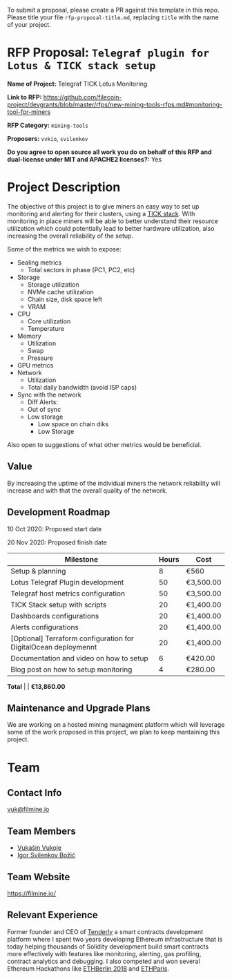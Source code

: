 To submit a proposal, please create a PR against this template in this repo. Please title your file `rfp-proposal-title.md`, replacing `title` with the name of your project.

# RFP Proposal: `Telegraf plugin for Lotus & TICK stack setup`

**Name of Project:** Telegraf TICK Lotus Monitoring

**Link to RFP:** https://github.com/filecoin-project/devgrants/blob/master/rfps/new-mining-tools-rfps.md#monitoring-tool-for-miners

**RFP Category:** `mining-tools`

**Proposers:** `vvkio`, `svilenkov` 

**Do you agree to open source all work you do on behalf of this RFP and dual-license under MIT and APACHE2 licenses?:** Yes

# Project Description

The objective of this project is to give miners an easy way to set up monitoring and alerting for their clusters, using a [TICK stack](https://wiki.archlinux.org/index.php/TICK_stack). With monitoring in place miners will be able to better understand their resource utilization which could potentially lead to better hardware utilization, also increasing the overall reliability of the setup.

Some of the metrics we wish to expose:

- Sealing metrics
    - Total sectors in phase (PC1, PC2, etc)
- Storage
    - Storage utilization
    - NVMe cache utilization
    - Chain size, disk space left
    - VRAM
- CPU
    - Core utilization
    - Temperature
- Memory
    - Utilization
    - Swap
    - Pressure
- GPU metrics
- Network
    - Utilization
    - Total daily bandwidth (avoid ISP caps)
- Sync with the network
    - Diff
Alerts:
  - Out of sync
  - Low storage
    - Low space on chain diks
    - Low Storage
    
Also open to suggestions of what other metrics would be beneficial.

## Value

By increasing the uptime of the individual miners the network reliability will increase and with that the overall quality of the network.

## Development Roadmap

10 Oct 2020: Proposed start date

20 Nov 2020: Proposed finish date

Milestone | Hours | Cost
--- | --- | ---
Setup & planning | 8 | €560
Lotus Telegraf Plugin development | 50 | €3,500.00		
Telegraf host metrics configuration | 50 | €3,500.00
TICK Stack setup with scripts | 20 | €1,400.00
Dashboards configurations | 20 | €1,400.00
Alerts configurations | 20 | €1,400.00
[Optional] Terraform configuration for DigitalOcean deploymennt | 20 | €1,400.00
Documentation and video on how to setup | 6 | €420.00
Blog post on how to setup monitoring | 4 | €280.00

**Total** |  | 	**€13,860.00**


## Maintenance and Upgrade Plans

We are working on a hosted mining managment platform which will leverage some of the work proposed in this project, we plan to keep mantaining this project.

# Team

## Contact Info

vuk@filmine.io

## Team Members 

- [Vukašin Vukoje](http://linkedin.com/in/vvkio/)
- [Igor Svilenkov Božić](https://ipfs.io/ipfs/QmYmxjToxg4fKeTqsXAfWigRTXBJK2YDxxFncVFJLpnxB8)

## Team Website

https://filmine.io/

## Relevant Experience

Former founder and CEO of [Tenderly](https://tenderly.dev/) a smart contracts development platform where I spent two years developing Ethereum infrastructure that is today helping thousands of Solidity development build smart contracts more effectively with features like monitoring, alerting, gas profiling, contract analytics and debugging. I also competed and won several Ethereum Hackathons like [ETHBerlin 2018](https://devpost.com/software/smart-alert-s5p1zw) and [ETHParis](https://devpost.com/software/zippo).
